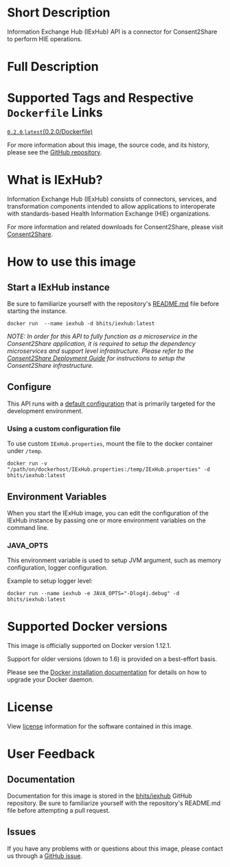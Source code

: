 # Short Description
Information Exchange Hub (IExHub) API is a connector for Consent2Share to perform HIE operations.

# Full Description

# Supported Tags and Respective `Dockerfile` Links

[`0.2.0`](https://github.com/bhits/iexhub/blob/master/iexhub/src/main/docker/Dockerfile),[`latest`](https://github.com/bhits/iexhub/blob/master/iexhub/src/main/docker/Dockerfile)[(0.2.0/Dockerfile)](https://github.com/bhits/iexhub/blob/master/iexhub/src/main/docker/Dockerfile)

For more information about this image, the source code, and its history, please see the [GitHub repository](https://github.com/bhits/iexhub).

# What is IExHub?

Information Exchange Hub (IExHub) consists of connectors, services, and transformation components intended to allow applications to interoperate with standards-based Health Information Exchange (HIE) organizations.

For more information and related downloads for Consent2Share, please visit [Consent2Share](https://bhits.github.io/consent2share/).

# How to use this image

## Start a IExHub instance

Be sure to familiarize yourself with the repository's [README.md](https://github.com/bhits/iexhub) file before starting the instance.

`docker run  --name iexhub -d bhits/iexhub:latest`

*NOTE: In order for this API to fully function as a microservice in the Consent2Share application, it is required to setup the dependency microservices and support level infrastructure. Please refer to the [Consent2Share Deployment Guide]() for instructions to setup the Consent2Share infrastructure.*


## Configure

This API runs with a [default configuration](https://github.com/bhits/iexhub/blob/master/iexhub/src/main/resources/IExHub.properties) that is primarily targeted for the development environment.

### Using a custom configuration file

To use custom `IExHub.properties`, mount the file to the docker container under `/temp`.

`docker run -v "/path/on/dockerhost/IExHub.properties:/temp/IExHub.properties" -d bhits/iexhub:latest`

## Environment Variables

When you start the IExHub image, you can edit the configuration of the IExHub instance by passing one or more environment variables on the command line. 

### JAVA_OPTS 

This environment variable is used to setup JVM argument, such as memory configuration, logger configuration.

Example to setup logger level: 

`docker run --name iexhub -e JAVA_OPTS="-Dlog4j.debug" -d bhits/iexhub:latest`

# Supported Docker versions

This image is officially supported on Docker version 1.12.1.

Support for older versions (down to 1.6) is provided on a best-effort basis.

Please see the [Docker installation documentation](https://docs.docker.com/engine/installation/) for details on how to upgrade your Docker daemon.

# License

View [license]() information for the software contained in this image.

# User Feedback

## Documentation 

Documentation for this image is stored in the [bhits/iexhub](https://github.com/bhits/iexhub) GitHub repository. Be sure to familiarize yourself with the repository's README.md file before attempting a pull request.

## Issues

If you have any problems with or questions about this image, please contact us through a [GitHub issue](https://github.com/bhits/iexhub/issues).